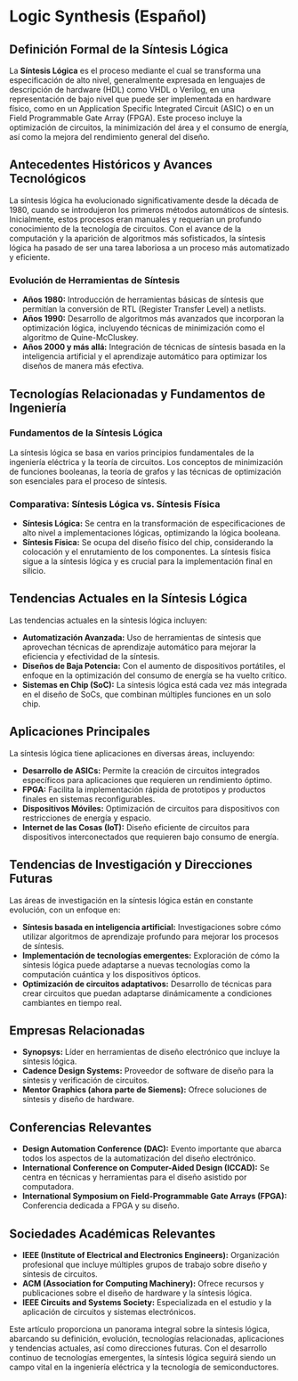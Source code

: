 # Logic Synthesis (Español)

## Definición Formal de la Síntesis Lógica

La **Síntesis Lógica** es el proceso mediante el cual se transforma una especificación de alto nivel, generalmente expresada en lenguajes de descripción de hardware (HDL) como VHDL o Verilog, en una representación de bajo nivel que puede ser implementada en hardware físico, como en un Application Specific Integrated Circuit (ASIC) o en un Field Programmable Gate Array (FPGA). Este proceso incluye la optimización de circuitos, la minimización del área y el consumo de energía, así como la mejora del rendimiento general del diseño.

## Antecedentes Históricos y Avances Tecnológicos

La síntesis lógica ha evolucionado significativamente desde la década de 1980, cuando se introdujeron los primeros métodos automáticos de síntesis. Inicialmente, estos procesos eran manuales y requerían un profundo conocimiento de la tecnología de circuitos. Con el avance de la computación y la aparición de algoritmos más sofisticados, la síntesis lógica ha pasado de ser una tarea laboriosa a un proceso más automatizado y eficiente.

### Evolución de Herramientas de Síntesis

- **Años 1980:** Introducción de herramientas básicas de síntesis que permitían la conversión de RTL (Register Transfer Level) a netlists.
- **Años 1990:** Desarrollo de algoritmos más avanzados que incorporan la optimización lógica, incluyendo técnicas de minimización como el algoritmo de Quine-McCluskey.
- **Años 2000 y más allá:** Integración de técnicas de síntesis basada en la inteligencia artificial y el aprendizaje automático para optimizar los diseños de manera más efectiva.

## Tecnologías Relacionadas y Fundamentos de Ingeniería

### Fundamentos de la Síntesis Lógica

La síntesis lógica se basa en varios principios fundamentales de la ingeniería eléctrica y la teoría de circuitos. Los conceptos de minimización de funciones booleanas, la teoría de grafos y las técnicas de optimización son esenciales para el proceso de síntesis.

### Comparativa: Síntesis Lógica vs. Síntesis Física

- **Síntesis Lógica:** Se centra en la transformación de especificaciones de alto nivel a implementaciones lógicas, optimizando la lógica booleana.
- **Síntesis Física:** Se ocupa del diseño físico del chip, considerando la colocación y el enrutamiento de los componentes. La síntesis física sigue a la síntesis lógica y es crucial para la implementación final en silicio.

## Tendencias Actuales en la Síntesis Lógica

Las tendencias actuales en la síntesis lógica incluyen:

- **Automatización Avanzada:** Uso de herramientas de síntesis que aprovechan técnicas de aprendizaje automático para mejorar la eficiencia y efectividad de la síntesis.
- **Diseños de Baja Potencia:** Con el aumento de dispositivos portátiles, el enfoque en la optimización del consumo de energía se ha vuelto crítico.
- **Sistemas en Chip (SoC):** La síntesis lógica está cada vez más integrada en el diseño de SoCs, que combinan múltiples funciones en un solo chip.

## Aplicaciones Principales

La síntesis lógica tiene aplicaciones en diversas áreas, incluyendo:

- **Desarrollo de ASICs:** Permite la creación de circuitos integrados específicos para aplicaciones que requieren un rendimiento óptimo.
- **FPGA:** Facilita la implementación rápida de prototipos y productos finales en sistemas reconfigurables.
- **Dispositivos Móviles:** Optimización de circuitos para dispositivos con restricciones de energía y espacio.
- **Internet de las Cosas (IoT):** Diseño eficiente de circuitos para dispositivos interconectados que requieren bajo consumo de energía.

## Tendencias de Investigación y Direcciones Futuras

Las áreas de investigación en la síntesis lógica están en constante evolución, con un enfoque en:

- **Síntesis basada en inteligencia artificial:** Investigaciones sobre cómo utilizar algoritmos de aprendizaje profundo para mejorar los procesos de síntesis.
- **Implementación de tecnologías emergentes:** Exploración de cómo la síntesis lógica puede adaptarse a nuevas tecnologías como la computación cuántica y los dispositivos ópticos.
- **Optimización de circuitos adaptativos:** Desarrollo de técnicas para crear circuitos que puedan adaptarse dinámicamente a condiciones cambiantes en tiempo real.

## Empresas Relacionadas

- **Synopsys:** Líder en herramientas de diseño electrónico que incluye la síntesis lógica.
- **Cadence Design Systems:** Proveedor de software de diseño para la síntesis y verificación de circuitos.
- **Mentor Graphics (ahora parte de Siemens):** Ofrece soluciones de síntesis y diseño de hardware.

## Conferencias Relevantes

- **Design Automation Conference (DAC):** Evento importante que abarca todos los aspectos de la automatización del diseño electrónico.
- **International Conference on Computer-Aided Design (ICCAD):** Se centra en técnicas y herramientas para el diseño asistido por computadora.
- **International Symposium on Field-Programmable Gate Arrays (FPGA):** Conferencia dedicada a FPGA y su diseño.

## Sociedades Académicas Relevantes

- **IEEE (Institute of Electrical and Electronics Engineers):** Organización profesional que incluye múltiples grupos de trabajo sobre diseño y síntesis de circuitos.
- **ACM (Association for Computing Machinery):** Ofrece recursos y publicaciones sobre el diseño de hardware y la síntesis lógica.
- **IEEE Circuits and Systems Society:** Especializada en el estudio y la aplicación de circuitos y sistemas electrónicos.

Este artículo proporciona un panorama integral sobre la síntesis lógica, abarcando su definición, evolución, tecnologías relacionadas, aplicaciones y tendencias actuales, así como direcciones futuras. Con el desarrollo continuo de tecnologías emergentes, la síntesis lógica seguirá siendo un campo vital en la ingeniería eléctrica y la tecnología de semiconductores.